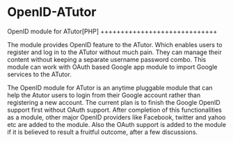 OpenID-ATutor
=============


 OpenID module for ATutor[PHP]
 +++++++++++++++++++++++++++++

  The module provides OpenID feature to the ATutor.  Which enables users to register and  log 
  in to the ATutor without much pain. They can manage their content without keeping a separate 
  username password combo. This module can work with OAuth based Google app module to import 
  Google services to the ATutor.

  The OpenID module for ATutor is an anytime pluggable module that can help the Atutor users 
  to login from their Google account rather than registering a new account. The current plan 
  is to finish the Google OpenID support first without OAuth support. After completion of this 
  functionalities as a module, other major OpenID providers like Facebook, twitter and yahoo 
  etc are added to the module. Also the OAuth support is added to the module if it is believed
  to result a fruitful outcome, after a few discussions.

 
